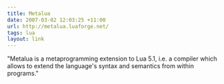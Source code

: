 ```yaml
---
title: Metalua
date: 2007-03-02 12:03:25 +11:00
url: http://metalua.luaforge.net/
tags: lua
layout: link
---
```

"Metalua is a metaprogramming extension to Lua 5.1, i.e. a compiler which allows to extend the language's syntax and semantics from within programs."
